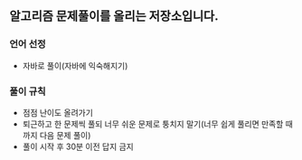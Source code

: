 ## 알고리즘 문제풀이를 올리는 저장소입니다.

### 언어 선정
 - 자바로 풀이(자바에 익숙해지기)
 


### 풀이 규칙
 - 점점 난이도 올려가기
 - 퇴근하고 한 문제씩 풀되 너무 쉬운 문제로 퉁치지 말기(너무 쉽게 풀리면 만족할 때까지 다음 문제 풀이)
 - 풀이 시작 후 30분 이전 답지 금지
  
